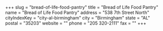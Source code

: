 +++
slug = "bread-of-life-food-pantry"
title = "Bread of Life Food Pantry"
name = "Bread of Life Food Pantry"
address = "538 7th Street North"
cityIndexKey = "city-al-birmingham"
city = "Birmingham"
state = "AL"
postal = "35203"
website = ""
phone = "205 320-2111"
fax = ""
+++
